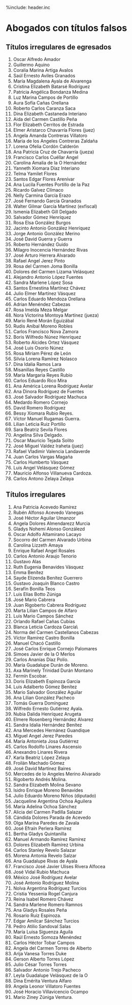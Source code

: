 %include: header.inc

# Abogados con títulos falsos

## Títulos irregulares de egresados

1. Oscar Alfredo Amador
2. Guillermo Aquino
3. Coralia Marina Artiga Avalos
4. Saúl Ernesto Aviles Granados
5. María Magdalena Ayala de Alvarenga
6. Cristina Elizabeth Batarsé Rodríguez
7. Patricia Angélica Bondanza Medina
8. Luz Marina Campos de Portillo
9. Aura Sofía Cañas Orellana
10. Roberto Carlos Caranza Saca
11. Dina Elizabeth Castaneda Interiano
12. Aida del Carmen Castillo Peña
13. Flor Elizabeth Cerritos de Estrada
14. Elmer Aristarco Chavarría Flores (juez)
15. Angela Amanda Contreras Villatoro
16. Maria de los Angeles Contreras Zaldaña
17. Lorena Ofelia Cordón Calderón
18. Ana Patricia Cruz de Chavarría (jueza)
19. Francisco Carlos Cuéllar Angel
20. Carolina Amalia de la O Hernández
21. Yanneth Xiomara Díaz Interiano
22. Telma Yamilet Flores
23. Santos Edgar Flores Arenívar
24. Ana Lucila Fuentes Portillo de la Paz
25. Ricardo Galvez Clímaco
26. Nelly Carmina García Erazo
27. José Fernando García Granados
28. Walter Gilmar García Martínez (exfiscal)
29. Ismenia Elizabeth Gill Delgado
30. Salvador Gómez Henríquez
31. Rosa Elsa González Burgos
32. Jacinto Antonio González Henríquez
33. Jorge Antonio González Merino
34. José David Guerra y Guerra
35. Roberto Hernández Guido
36. Milagro Inocencia Hernández Rivas
37. José Arturo Herrera Alvarado
38. Rafael Angel Jerez Pinto
39. Rosa del Carmen Joma Bonilla
40. Dolores del Carmen Lizama Velásquez
41. Alejandro Antonio López Fuentes
42. Sandra Marlene López Sosa
43. Santos Ernestina Martínez Chávez
44. Julio Elmer Martínez Vásquez
45. Carlos Eduardo Mendoza Orellana
46. Adrian Menéndez Cabezas
47. Rosa Imelda Meza Melgar
48. Nora Victorina Montoya Martínez (jueza)
49. Mario René Morán Eguizábal
50. Rudis Aníbal Moreno Robles
51. Carlos Francisco Nova Zamora
52. Boris Wilfredo Núnez Henríquez
53. Roberto Alcides Ortez Vásquez
54. José Luis Osorio Núnez
55. Rosa Miriam Pérez de León
56. Silvia Lorena Ramírez Nolasco
57. Dina Idalia Ramos Lara
58. Misanillas Reyes Castillo
59. María Margaria Reyes Rubio
60. Carlos Eduardo Rico Mira
61. Ana América Lorena Rodríguez Avelar
62. Ana Dinora Rodríguez de Fuentes
63. José Salvador Rodríguez Machuca
64. Medardo Romero Cornejo
65. David Romero Rodríguez
66. Bessy Xiomara Rubio Reyes.
67. Víctor Manuel Rugamas Guerra.
68. Lilian Leticia Ruiz Portillo
69. Sara Beatriz Sevila Flores
70. Angelina Silva Delgado.
71. Oscar Mauricio Tejada Solito
72. José Miguel Valdez Iraheta (juez)
73. Rafael Vladimir Valencia Landaverde
74. Juan Carlos Vargas Magaña
75. Carlos Humberto Vásquez
76. Luis Angel Velásquez Gómez
77. Mauricio Alfonso Villanueva Cardoza.
78. Carlos Antono Zelaya Zelaya


## Títulos irregulares


1. Ana Patricia Acevedo Ramírez
2. Rubén Alfonso Acevedo Vanegas
3. José Héctor Aguilar Umanzor
4. Angela Dolores Almendarezz Murcia
5. Gladys Nohemí Alonso Gonzálezd
6. Oscar Adolfo Altamirano Lacayo
7. Socorro del Carmen Alvarado Urbina
8. Carolina Lizzeth Amaya
9. Enrique Rafael Angel Rosales
10. Carlos Antonio Araujo Tenorio
11. Gustavo Alas
12. Ruth Eugenia Benavides Vásquez
13. Emma Benítez
14. Sayde Elizenda Benítez Guerrero
15. Gustavo Joaquín Blanco Castro
16. Serafín Bonilla Teos
17. Luis Elías Botto Zúniga
18. José Mario Cabrera
19. Juan Rigoberto Cabrera Rodríguez
20. Marta Lilian Campos de Alfaro
21. Luis Mario Campos Sánchez
22. Orlando Rafael Cañas Cubías
23. Blanca Leticia Cardoza García\
24. Norma del Carmen Castellanos Cabezas
25. Víctor Ramírez Castro Bonilla
26. Manuel Chacó Castillo
27. José Carlos Enrique Cornejo Palomares
28. Simoes Javier de la O Merlos
29. Carlos Ananías Díaz Polío.
30. María Guadalupe Durán de Moreno.
31. Axa Marinely Trinidad Durán Montano
32. Fermín Escobar.
33. Doris Elizabeth Espinoza García
34. Luis Adalberto Gómez Benítez
35. Mario Salvador González Aguilar
36. Ana Lilian González Pacheco
37. Tomás Guerra Domínguez
38. Wilfredo Ernesto Gutiérrez Ayala.
39. Nubia Dalida Henríquez Arugeta
40. Elmere Rosenberg Hernández Alvarez
41. Sandra Idalia Hernández Benítez
42. Ana Mercedes Hernánez Guandique
43. Miguel Angel Jerez Paredes
44. María Antonieta Josa Gutiérrez
45. Carlos Rodolfo Linares Ascensio
46. Anexandro Linares Rivera
47. Karla Beatriz López Zelaya
48. Froilán Machado Gómez
49. José David Martínez Baires
50. Mercedes de lo Angeles Merino Alvarado
51. Rigoberto Andrés Molina.
52. Sandra Elizabeth Molina Sevano
53. Isidro Enrique Moreno Benavides
54. Julio Eduardo Moreno Niños (diputado)
55. Jacqueline Argentina Ochoa Aguilera
56. María Adelina Ochoa Sánchez
57. Alicia del Carmen Padilla Salazar
58. Cándida Dolores Parada de Acevedo
59. Olga Marina Paredes de Zavala
60. José Efraín Perlera Ramírez
61. Bertha Gladys Quintanilla
62. Manuel Armando Ramírez Ramírez
63. Dolores Elizabeth Ramírez Urbina
64. Carlos Stanley Revelo Salazar
65. Morena Antonia Revelo Salzar
66. Ana Guadalupe Rivas de Ayala
67. Francisco José Javier Ulises Rivera Alfocea
68. José Vidal Rubio Machuca
69. México José Rodríguez Avelar
70. José Antonio Rodríguez Molina
71. Nolva Argentina Rodríguez Turcios
72. Cristia Yessenia Rogel Canjura
73. Reina Isabel Romero Chávez
74. Sandra Marlene Romero Ramnos
75. Ana Gladys Rosales Peña
76. Rosario Ruiz Espinoza.
77. Edgar Amílcar Sánchez Turcios
78. Pedro Atilio Sandoval Salas
79. María Luisa Siguenza Aguila
80. Raúl Ernesto Somoza Menéndez
81. Carlos Héctor Tobar Campos
82. Angela del Carmen Torres de Alberto
83. Arija Vanesa Torres Duke
84. Gerson Alberto Torres López
85. Julio César Torres Torres
86. Salvador Antonio Trejo Pacheco
87. Leyla Guadalupe Velásquez de la O
88. Dina Emérita Ventura Alfaro
89. Angela Leonor Villatoro Fuentes
90. José Horacio Villavicencio Ocampo
91. Mario Ziney Zúniga Ventura.

